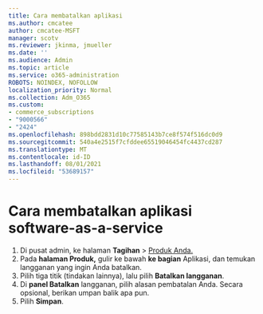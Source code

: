 ```yaml
---
title: Cara membatalkan aplikasi
ms.author: cmcatee
author: cmcatee-MSFT
manager: scotv
ms.reviewer: jkinma, jmueller
ms.date: ''
ms.audience: Admin
ms.topic: article
ms.service: o365-administration
ROBOTS: NOINDEX, NOFOLLOW
localization_priority: Normal
ms.collection: Adm_O365
ms.custom:
- commerce_subscriptions
- "9000566"
- "2424"
ms.openlocfilehash: 898bdd2831d10c77585143b7ce8f574f516dc0d9
ms.sourcegitcommit: 540a4e2515f7cfddee65519046454fc4437cd287
ms.translationtype: MT
ms.contentlocale: id-ID
ms.lasthandoff: 08/01/2021
ms.locfileid: "53689157"
---
```

# <a name="how-to-cancel-software-as-a-service-apps"></a>Cara membatalkan aplikasi software-as-a-service

1. Di pusat admin, ke halaman **Tagihan**  >  [Produk Anda.](https://go.microsoft.com/fwlink/p/?linkid=842054)
2. Pada **halaman Produk,** gulir ke bawah **ke bagian** Aplikasi, dan temukan langganan yang ingin Anda batalkan. 
3. Pilih tiga titik (tindakan lainnya), lalu pilih **Batalkan langganan**.
4. Di **panel Batalkan** langganan, pilih alasan pembatalan Anda. Secara opsional, berikan umpan balik apa pun.
5. Pilih **Simpan**.
